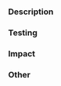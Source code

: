 ### Description
<!---Why are we making this change? What does it do?--->

### Testing
<!---How was this tested?--->

### Impact
<!---What components does this impact? How can it affect prod?--->

### Other
<!---What else can this impact? What special considerations are needed when reviewing the PR?--->
